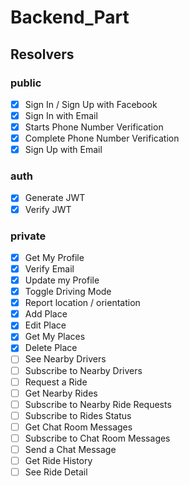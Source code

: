 # Backend_Part

## Resolvers 

### public

- [x] Sign In / Sign Up with Facebook
- [X] Sign In with Email
- [X] Starts Phone Number Verification
- [X] Complete Phone Number Verification
- [X] Sign Up with Email 

### auth 

- [X] Generate JWT
- [X] Verify JWT

### private

- [X] Get My Profile 
- [X] Verify Email
- [X] Update my Profile
- [X] Toggle Driving Mode
- [X] Report location / orientation
- [X] Add Place
- [X] Edit Place
- [X] Get My Places
- [X] Delete Place
- [ ] See Nearby Drivers
- [ ] Subscribe to Nearby Drivers 
- [ ] Request a Ride 
- [ ] Get Nearby Rides
- [ ] Subscribe to Nearby Ride Requests
- [ ] Subscribe to Rides Status
- [ ] Get Chat Room Messages
- [ ] Subscribe to Chat Room Messages
- [ ] Send a Chat Message
- [ ] Get Ride History
- [ ] See Ride Detail 